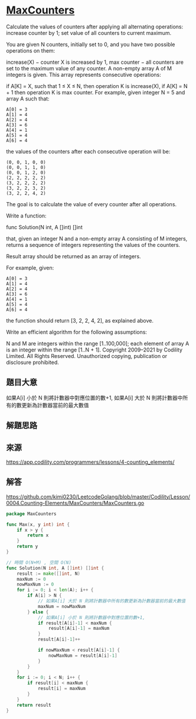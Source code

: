 # [MaxCounters](https://app.codility.com/programmers/lessons/4-counting_elements/)
Calculate the values of counters after applying all alternating operations: increase counter by 1; set value of all counters to current maximum.

You are given N counters, initially set to 0, and you have two possible operations on them:

increase(X) − counter X is increased by 1,
max counter − all counters are set to the maximum value of any counter.
A non-empty array A of M integers is given. This array represents consecutive operations:

if A[K] = X, such that 1 ≤ X ≤ N, then operation K is increase(X),
if A[K] = N + 1 then operation K is max counter.
For example, given integer N = 5 and array A such that:

    A[0] = 3
    A[1] = 4
    A[2] = 4
    A[3] = 6
    A[4] = 1
    A[5] = 4
    A[6] = 4
the values of the counters after each consecutive operation will be:

    (0, 0, 1, 0, 0)
    (0, 0, 1, 1, 0)
    (0, 0, 1, 2, 0)
    (2, 2, 2, 2, 2)
    (3, 2, 2, 2, 2)
    (3, 2, 2, 3, 2)
    (3, 2, 2, 4, 2)
The goal is to calculate the value of every counter after all operations.

Write a function:

func Solution(N int, A []int) []int

that, given an integer N and a non-empty array A consisting of M integers, returns a sequence of integers representing the values of the counters.

Result array should be returned as an array of integers.

For example, given:

    A[0] = 3
    A[1] = 4
    A[2] = 4
    A[3] = 6
    A[4] = 1
    A[5] = 4
    A[6] = 4
the function should return [3, 2, 2, 4, 2], as explained above.

Write an efficient algorithm for the following assumptions:

N and M are integers within the range [1..100,000];
each element of array A is an integer within the range [1..N + 1].
Copyright 2009–2021 by Codility Limited. All Rights Reserved. Unauthorized copying, publication or disclosure prohibited.

## 題目大意
如果A[i] 小於 N 則將計數器中對應位置的數+1, 如果A[i] 大於 N 則將計數器中所有的數更新為計數器當前的最大數值
## 解題思路

## 來源
https://app.codility.com/programmers/lessons/4-counting_elements/

## 解答
https://github.com/kimi0230/LeetcodeGolang/blob/master/Codility/Lesson/0004.Counting-Elements/MaxCounters/MaxCounters.go


```go
package MaxCounters

func Max(x, y int) int {
	if x > y {
		return x
	}
	return y
}

// 時間 O(N+M) , 空間 O(N)
func Solution(N int, A []int) []int {
	result := make([]int, N)
	maxNum := 0
	nowMaxNum := 0
	for i := 0; i < len(A); i++ {
		if A[i] > N {
			// 如果A[i] 大於 N 則將計數器中所有的數更新為計數器當前的最大數值
			maxNum = nowMaxNum
		} else {
			// 如果A[i] 小於 N 則將計數器中對應位置的數+1,
			if result[A[i]-1] < maxNum {
				result[A[i]-1] = maxNum
			}
			result[A[i]-1]++

			if nowMaxNum < result[A[i]-1] {
				nowMaxNum = result[A[i]-1]
			}
		}
	}
	for i := 0; i < N; i++ {
		if result[i] < maxNum {
			result[i] = maxNum
		}
	}
	return result
}
```